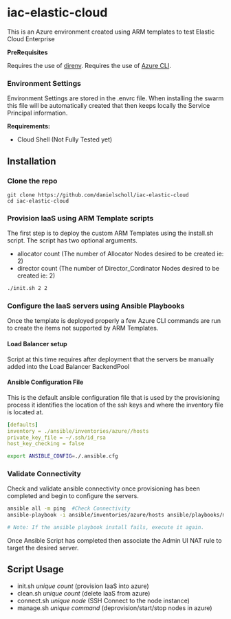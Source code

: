 # iac-elastic-cloud

This is an Azure environment created using ARM templates to test Elastic Cloud Enterprise

__PreRequisites__

Requires the use of [direnv](https://direnv.net/).
Requires the use of [Azure CLI](https://docs.microsoft.com/en-us/cli/azure/install-azure-cli?view=azure-cli-latest).


### Environment Settings

Environment Settings are stored in the .envrc file.  When installing the swarm this file will be automatically created that then keeps locally the Service Principal information.

__Requirements:__

- Cloud Shell (Not Fully Tested yet)

## Installation
### Clone the repo

```
git clone https://github.com/danielscholl/iac-elastic-cloud
cd iac-elastic-cloud
```


### Provision IaaS using ARM Template scripts

The first step is to deploy the custom ARM Templates using the install.sh script.  The script has two optional arguments.

- allocator count (The number of Allocator Nodes desired to be created  ie: 2)
- director count (The number of Director_Cordinator Nodes desired to be created  ie: 2)

```bash
./init.sh 2 2
```

### Configure the IaaS servers using Ansible Playbooks

Once the template is deployed properly a few Azure CLI commands are run to create the items not supported by ARM Templates.


#### Load Balancer setup
Script at this time requires after deployment that the servers be manually added into the Load Balancer BackendPool

#### Ansible Configuration File

This is the default ansible configuration file that is used by the provisioning process it identifies the location of the ssh keys and where the inventory file is located at.

```yaml
[defaults]
inventory = ./ansible/inventories/azure//hosts
private_key_file = ~/.ssh/id_rsa
host_key_checking = false
```

```bash
export ANSIBLE_CONFIG=./.ansible.cfg
```

### Validate Connectivity

Check and validate ansible connectivity once provisioning has been completed and begin to configure the servers.

```bash
ansible all -m ping  #Check Connectivity
ansible-playbook -i ansible/inventories/azure/hosts ansible/playbooks/main.yml  # Provision the  Servers

# Note: If the ansible playbook install fails, execute it again.
```

Once Ansible Script has completed then associate the Admin UI NAT rule to target the desired server.


## Script Usage

- init.sh _unique_ _count_ (provision IaaS into azure)
- clean.sh _unique_ _count_ (delete IaaS from azure)
- connect.sh _unique_ _node_ (SSH Connect to the node instance)
- manage.sh _unique_ _command_ (deprovision/start/stop nodes in azure)
